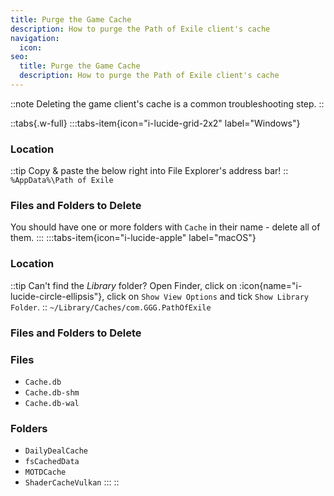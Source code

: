 ```yaml
---
title: Purge the Game Cache
description: How to purge the Path of Exile client's cache
navigation:
  icon:
seo:
  title: Purge the Game Cache
  description: How to purge the Path of Exile client's cache
---
```


::note
Deleting the game client's cache is a common troubleshooting step.
::

::tabs{.w-full}
:::tabs-item{icon="i-lucide-grid-2x2" label="Windows"}
### Location
::tip
Copy & paste the below right into File Explorer's address bar!
::
`%AppData%\Path of Exile`
 
 
### Files and Folders to Delete
You should have one or more folders with `Cache` in their name - delete all of them.
:::
:::tabs-item{icon="i-lucide-apple" label="macOS"}
### Location
::tip
Can't find the _Library_ folder? Open Finder, click on :icon{name="i-lucide-circle-ellipsis"}, click on `Show View Options` and tick `Show Library Folder`.
::
`~/Library/Caches/com.GGG.PathOfExile`
 
 
### Files and Folders to Delete

### Files
- `Cache.db`
- `Cache.db-shm`
- `Cache.db-wal`

### Folders
- `DailyDealCache`
- `fsCachedData`
- `MOTDCache`
- `ShaderCacheVulkan`
:::
::